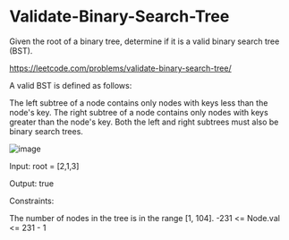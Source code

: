 # Validate-Binary-Search-Tree
Given the root of a binary tree, determine if it is a valid binary search tree (BST).

https://leetcode.com/problems/validate-binary-search-tree/

A valid BST is defined as follows:

The left subtree of a node contains only nodes with keys less than the node's key.
The right subtree of a node contains only nodes with keys greater than the node's key.
Both the left and right subtrees must also be binary search trees.

![image](https://user-images.githubusercontent.com/109743699/184062391-554cb222-6a1e-414a-9fed-2a18386e8b95.png)

Input: root = [2,1,3]

Output: true

Constraints:

The number of nodes in the tree is in the range [1, 104].
-231 <= Node.val <= 231 - 1
